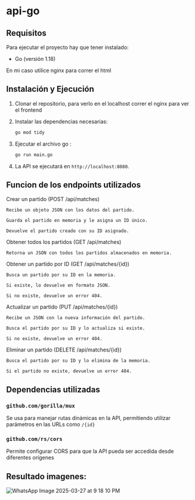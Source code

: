 # api-go

## Requisitos

Para ejecutar el proyecto hay que tener instalado:

- Go (versión 1.18)

En mi caso utilice nginx para correr el html


## Instalación y Ejecución

1. Clonar el repositorio, para verlo en el localhost correr el nginx para ver el frontend 

2. Instalar las dependencias necesarias:
   ```sh
   go mod tidy
   ```

3. Ejecutar el archivo go :
   ```sh
   go run main.go
   ```
4. La API se ejecutará en `http://localhost:8080`.

## Funcion de los endpoints utilizados
Crear un partido (POST /api/matches)

    Recibe un objeto JSON con los datos del partido.

    Guarda el partido en memoria y le asigna un ID único.

    Devuelve el partido creado con su ID asignado.

Obtener todos los partidos (GET /api/matches)

    Retorna un JSON con todos los partidos almacenados en memoria.

Obtener un partido por ID (GET /api/matches/{id})

    Busca un partido por su ID en la memoria.

    Si existe, lo devuelve en formato JSON.

    Si no existe, devuelve un error 404.

Actualizar un partido (PUT /api/matches/{id})

    Recibe un JSON con la nueva información del partido.

    Busca el partido por su ID y lo actualiza si existe.

    Si no existe, devuelve un error 404.

Eliminar un partido (DELETE /api/matches/{id})

    Busca el partido por su ID y lo elimina de la memoria.

    Si el partido no existe, devuelve un error 404.

## Dependencias utilizadas

### `github.com/gorilla/mux`
Se usa para manejar rutas dinámicas en la API, permitiendo utilizar parámetros en las URLs como `/{id}`

### `github.com/rs/cors`
Permite configurar CORS para que la API pueda ser accedida desde diferentes orígenes


## Resultado imagenes:
![WhatsApp Image 2025-03-27 at 9 18 10 PM](https://github.com/user-attachments/assets/17dcdd89-af9c-4b85-8ac2-f6b77d9c34ff)






